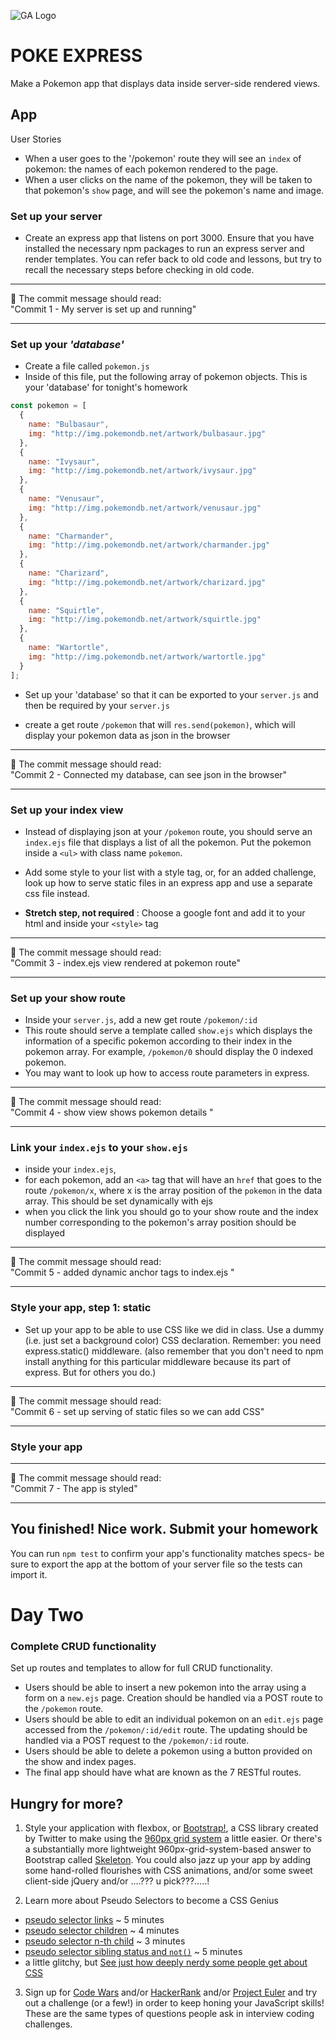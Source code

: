 ![GA Logo](https://camo.githubusercontent.com/6ce15b81c1f06d716d753a61f5db22375fa684da/68747470733a2f2f67612d646173682e73332e616d617a6f6e6177732e636f6d2f70726f64756374696f6e2f6173736574732f6c6f676f2d39663838616536633963333837313639306533333238306663663535376633332e706e67)

# POKE EXPRESS

Make a Pokemon app that displays data inside server-side rendered views.

## App

User Stories
- When a user goes to the '/pokemon' route they will see an `index` of pokemon: the names of each pokemon rendered to the page.
- When a user clicks on the name of the pokemon, they will be taken to that pokemon's `show` page, and will see the pokemon's name and image.


### Set up your server

- Create an express app that listens on port 3000. Ensure that you have installed the necessary npm packages to run an express server and render templates. You can refer back to old code and lessons, but try to recall the necessary steps before checking in old code. 

<hr>
 &#x1F534; The commit message should read: <br>
 "Commit 1 - My server is set up and running"
<hr>


### Set up your _'database'_
- Create a file called `pokemon.js`
- Inside of this file, put the following array of pokemon objects. This is your 'database' for tonight's homework

```javascript
const pokemon = [ 
  {
    name: "Bulbasaur", 
    img: "http://img.pokemondb.net/artwork/bulbasaur.jpg"
  },
  {
    name: "Ivysaur", 
    img: "http://img.pokemondb.net/artwork/ivysaur.jpg"
  },
  {
    name: "Venusaur", 
    img: "http://img.pokemondb.net/artwork/venusaur.jpg"
  },
  {
    name: "Charmander", 
    img: "http://img.pokemondb.net/artwork/charmander.jpg"
  },
  {
    name: "Charizard", 
    img: "http://img.pokemondb.net/artwork/charizard.jpg"
  },
  {
    name: "Squirtle", 
    img: "http://img.pokemondb.net/artwork/squirtle.jpg"
  },
  {
    name: "Wartortle", 
    img: "http://img.pokemondb.net/artwork/wartortle.jpg"
  }
];

```
- Set up your 'database' so that it can be exported to your `server.js` and then be required by your `server.js`

- create a get route `/pokemon` that will `res.send(pokemon)`, which will display your pokemon data as json in the browser

<hr>
&#x1F534; The commit message should read: <br>
"Commit 2 - Connected my database, can see json in the browser"
<hr>

### Set up your index view

- Instead of displaying json at your `/pokemon` route, you should serve an `index.ejs` file that displays a list of all the pokemon. Put the pokemon inside a `<ul>` with class name `pokemon`. 

- Add some style to your list with a style tag, or, for an added challenge, look up how to serve static files in an express app and use a separate css file instead.
  
- **Stretch step, not required** : Choose a google font and add it to your html and inside your `<style>` tag

<hr>
  &#x1F534; The commit message should read: <br>
  "Commit 3 - index.ejs view rendered at pokemon route"
<hr>

### Set up your show route

- Inside your `server.js`, add a new get route `/pokemon/:id`
- This route should serve a template called `show.ejs` which displays the information of a specific pokemon according to their index in the pokemon array. For example, `/pokemon/0` should display the 0 indexed pokemon.
- You may want to look up how to access route parameters in express.

<hr>
   &#x1F534; The commit message should read: <br>
   "Commit 4 - show view shows pokemon details "
<hr>


### Link your `index.ejs` to your `show.ejs`
 - inside your `index.ejs`,
 - for each pokemon, add an `<a>` tag that will have an `href` that goes to the route `/pokemon/x`, where x is the array position of the `pokemon` in the data array. This should be set dynamically with ejs
 - when you click the link you should go to your show route and the index number corresponding to the pokemon's array position should be displayed

<hr>
   &#x1F534; The commit message should read: <br>
   "Commit 5 - added dynamic anchor tags to index.ejs "
<hr>

### Style your app, step 1: static

 - Set up your app to be able to use CSS like we did in class.  Use a dummy (i.e. just set a background color) CSS declaration.  Remember: you need express.static() middleware. (also remember that you don't need to npm install anything for this particular middleware because its part of express. But for others you do.)

<hr>
&#x1F534; The commit message should read: <br>
  "Commit 6 - set up serving of static files so we can add CSS"
<hr>

### Style your app 

<hr>
&#x1F534; The commit message should read: <br>
  "Commit 7 - The app is styled"
<hr>

## You finished!  Nice work. Submit your homework

You can run `npm test` to confirm your app's functionality matches specs- be sure to export the app at the bottom of your server file so the tests can import it.  

# Day Two

### Complete CRUD functionality

Set up routes and templates to allow for full CRUD functionality. 

- Users should be able to insert a new pokemon into the array using a form on a `new.ejs` page. Creation should be handled via a POST route to the `/pokemon` route.
- Users should be able to edit an individual pokemon on an `edit.ejs` page accessed from the  `/pokemon/:id/edit` route. The updating should be handled via a POST request to the `/pokemon/:id` route.
- Users should be able to delete a pokemon using a button provided on the show and index pages.
- The final app should have what are known as the 7 RESTful routes. 

## Hungry for more?

1. Style your application with flexbox, or [Bootstrap!](https://getbootstrap.com/docs/4.1/getting-started/introduction/), a CSS library created by Twitter to make using the [960px grid system](https://960.gs/demo.html) a little easier. Or there's a substantially more lightweight 960px-grid-system-based answer to Bootstrap called [Skeleton](http://getskeleton.com/). You could also jazz up your app by adding some hand-rolled flourishes with CSS animations, and/or some sweet client-side jQuery and/or ....??? u pick???.....!

2. Learn more about Pseudo Selectors to become a CSS Genius
  - [pseudo selector links](https://www.youtube.com/watch?v=YMZGPqNDn_s&list=PLdnONIhPScST0Vy4LrIZiYKpFNoxgyH7J&index=17) ~ 5 minutes
  - [pseudo selector children](https://www.youtube.com/watch?v=tMCahu7H-fA&list=PLdnONIhPScST0Vy4LrIZiYKpFNoxgyH7J&index=18) ~ 4 minutes
  - [pseudo selector n-th child](https://www.youtube.com/watch?v=yFmwjX9oGt8&list=PLdnONIhPScST0Vy4LrIZiYKpFNoxgyH7J&index=19) ~ 3 minutes
  - [pseudo selector sibling status and `not()`](https://www.youtube.com/watch?v=XyXUjEP9m-8&list=PLdnONIhPScST0Vy4LrIZiYKpFNoxgyH7J&index=20) ~ 5 minutes
  - a little glitchy, but [See just how deeply nerdy some people get about CSS](https://css-tricks.com/roman-empire-made-pure-css-connect-4-possible/)

3. Sign up for [Code Wars](https://www.codewars.com/) and/or [HackerRank](https://www.hackerrank.com/) and/or [Project Euler](https://projecteuler.net/) and try out a challenge (or a few!) in order to keep honing your JavaScript skills! These are the same types of questions people ask in interview coding challenges.


